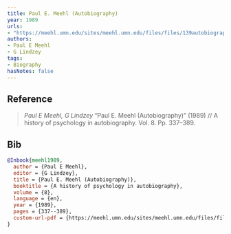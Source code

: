 ```yaml
---
title: Paul E. Meehl (Autobiography)
year: 1989
urls:
- "https://meehl.umn.edu/sites/meehl.umn.edu/files/files/139autobiography.pdf"
authors:
- Paul E Meehl
- G Lindzey
tags:
- Biography
hasNotes: false
---
```


## Reference

> <i>Paul E Meehl, G Lindzey</i> “Paul E. Meehl (Autobiography)” (1989) // A history of psychology in autobiography. Vol.&nbsp;8. Pp.&nbsp;337–389.

## Bib

```bib
@Inbook{meehl1989,
  author = {Paul E Meehl},
  editor = {G Lindzey},
  title = {Paul E. Meehl (Autobiography)},
  booktitle = {A history of psychology in autobiography},
  volume = {8},
  language = {en},
  year = {1989},
  pages = {337--389},
  custom-url-pdf = {https://meehl.umn.edu/sites/meehl.umn.edu/files/files/139autobiography.pdf}
}
```
